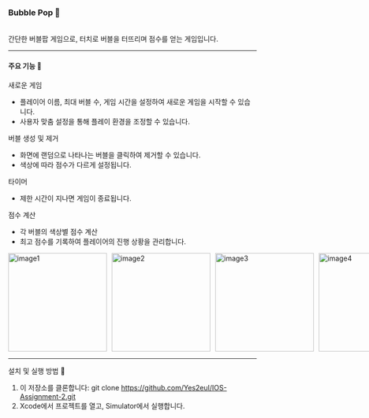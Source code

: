 ### Bubble Pop 🎈
<br>
간단한 버블팝 게임으로, 터치로 버블을 터뜨리며 점수를 얻는 게임입니다. 

---

#### 주요 기능 🔧

새로운 게임

- 플레이어 이름, 최대 버블 수, 게임 시간을 설정하여 새로운 게임을 시작할 수 있습니다.
- 사용자 맞춤 설정을 통해 플레이 환경을 조정할 수 있습니다.

버블 생성 및 제거

- 화면에 랜덤으로 나타나는 버블을 클릭하여 제거할 수 있습니다.
- 색상에 따라 점수가 다르게 설정됩니다.

타이머
- 제한 시간이 지나면 게임이 종료됩니다.

점수 계산
- 각 버블의 색상별 점수 계산
- 최고 점수를 기록하여 플레이어의 진행 상황을 관리합니다.

<div style="display: flex; justify-content: space-around; gap: 10px;">
  <img src="https://github.com/user-attachments/assets/a3732b04-babe-492e-86cb-45346a973b69" alt="image1" width="200" />
  <img src="https://github.com/user-attachments/assets/077e86e0-82db-4338-a523-26b3dd5a6779" alt="image2" width="200" />
  <img src="https://github.com/user-attachments/assets/2f8cd35b-261a-4f05-9b80-bd3567647e29" alt="image3" width="200" />
  <img src="https://github.com/user-attachments/assets/2515b878-f4c9-4016-881d-82b8d9f4dc3f" alt="image4" width="200" />
</div>

---

설치 및 실행 방법 🚀
<br>
1. 이 저장소를 클론합니다:
git clone https://github.com/Yes2eul/IOS-Assignment-2.git
2. Xcode에서 프로젝트를 열고, Simulator에서 실행합니다.
